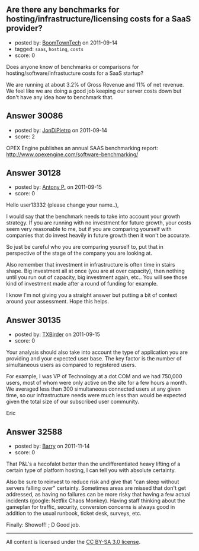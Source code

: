 ## Are there any benchmarks for hosting/infrastructure/licensing costs for a SaaS provider?

- posted by: [BoomTownTech](https://stackexchange.com/users/-1/13332-boomtowntech) on 2011-09-14
- tagged: `saas`, `hosting`, `costs`
- score: 0

Does anyone know of benchmarks or comparisons for hosting/software/infrastucture costs for a SaaS startup?

We are running at about 3.2% of Gross Revenue and 11% of net revenue.  We feel like we are doing a good job keeping our server costs down but don't have any idea how to benchmark that.


## Answer 30086

- posted by: [JonDiPietro](https://stackexchange.com/users/-1/11642-jondipietro) on 2011-09-14
- score: 2

OPEX Engine publishes an annual SAAS benchmarking report: http://www.opexengine.com/software-benchmarking/


## Answer 30128

- posted by: [Antony P.](https://stackexchange.com/users/-1/7812-antony-p) on 2011-09-15
- score: 0

Hello user13332 (please change your name..),

I would say that the benchmark needs to take into account your growth strategy. If you are running with no investment for future growth, your costs seem very reasonable to me, but if you are comparing yourself with companies that do invest heavily in future growth then it won't be accurate. 

So just be careful who you are comparing yourself to, put that in perspective of the stage of the company you are looking at.

Also remember that investment in infrastructure is often time in stairs shape. Big investment all at once (you are at over capacity), then nothing until you run out of capacity, big investment again, etc.. You will see those kind of investment made after a round of funding for example.

I know I'm not giving you a straight answer but putting a bit of context around your assessment. Hope this helps.


## Answer 30135

- posted by: [TXBirder](https://stackexchange.com/users/-1/13351-txbirder) on 2011-09-15
- score: 0

Your analysis should also take into account the type of application you are providing and your expected user base. The key factor is the number of simultaneous users as compared to registered users.

For example, I was VP of Technology at a dot COM and we had 750,000 users, most of whom were only active on the site for a few hours a month. We averaged less than 300 simultaneous connected users at any given time, so our infrastructure needs were much less than would be expected given the total size of our subscribed user community.

Eric


## Answer 32588

- posted by: [Barry](https://stackexchange.com/users/-1/14427-barry) on 2011-11-14
- score: 0



That P&L's a hecofalot better than the undifferentiated heavy lifting of a certain type of platform hosting, I can tell you with absolute certainty.

Also be sure to reinvest to reduce risk and give that "can sleep without servers falling over" certainty.  Sometimes areas are missed that don't get addressed, as having no failures can be more risky that having a few actual incidents (google: Netflix Chaos Monkey).  Having staff thinking about the gameplan for traffic, security, conversion concerns is always good in addition to the usual runbook, ticket desk, surveys, etc.

Finally: Showoff! ; D   Good job.



---

All content is licensed under the [CC BY-SA 3.0 license](https://creativecommons.org/licenses/by-sa/3.0/).
